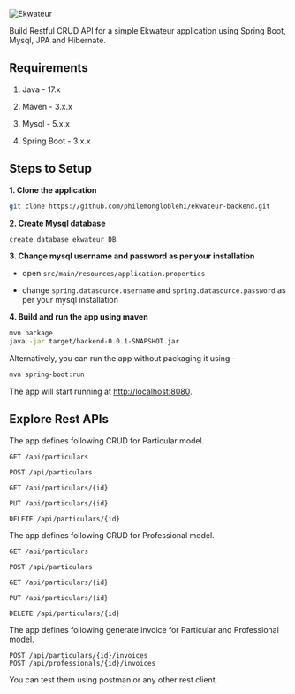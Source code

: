 ![Ekwateur](https://lenergeek.com/wp-content/uploads/2017/01/ekwateur.png)

Build Restful CRUD API for a simple Ekwateur application using Spring Boot, Mysql, JPA and Hibernate.

## Requirements

1. Java - 17.x

2. Maven - 3.x.x

3. Mysql - 5.x.x

4. Spring Boot - 3.x.x

## Steps to Setup

**1. Clone the application**

```bash
git clone https://github.com/philemongloblehi/ekwateur-backend.git
```

**2. Create Mysql database**
```bash
create database ekwateur_DB
```

**3. Change mysql username and password as per your installation**

+ open `src/main/resources/application.properties`

+ change `spring.datasource.username` and `spring.datasource.password` as per your mysql installation

**4. Build and run the app using maven**

```bash
mvn package
java -jar target/backend-0.0.1-SNAPSHOT.jar
```

Alternatively, you can run the app without packaging it using -

```bash
mvn spring-boot:run
```

The app will start running at <http://localhost:8080>.

## Explore Rest APIs

The app defines following CRUD for Particular model.

    GET /api/particulars
    
    POST /api/particulars
    
    GET /api/particulars/{id}
    
    PUT /api/particulars/{id}
    
    DELETE /api/particulars/{id}

The app defines following CRUD for Professional model.

    GET /api/particulars

    POST /api/particulars
    
    GET /api/particulars/{id}
    
    PUT /api/particulars/{id}
    
    DELETE /api/particulars/{id}

The app defines following generate invoice for Particular and Professional model.
    
    POST /api/particulars/{id}/invoices
    POST /api/professionals/{id}/invoices

You can test them using postman or any other rest client.
